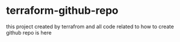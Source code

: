 # terraform-github-repo
this project created by terrafrom and all code related to how to create github repo is here
